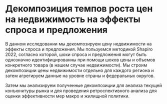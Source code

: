 # Декомпозиция темпов роста цен на недвижимость на эффекты спроса и предложения
В данном исследовании мы декомпозируем цену недвижимости на эффекты спроса и предложения. Мы пользуемся методикой Shapiro 2022, согласно которой, шоки спроса и предложения могут быть однозначно идентифицированны при помощи шоков цены и объемов конкретного товара (в нашем случае недвижимости). Мы строим декомпозиции цены недвижимости отдельно для каждого региона и затем агрегируем данные на уровне страны и федеральных округов.

Затем мы анализируем полученные декомпозиции для анализа текущей конъюнктуры рынка и для проведения ретроспективного анализа для оценки эффективности мер макро и жилищной политики.
